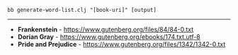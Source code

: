 `bb generate-word-list.clj "[book-uri]" [output]`

---

* **Frankenstein** - https://www.gutenberg.org/files/84/84-0.txt
* **Dorian Gray** - https://www.gutenberg.org/ebooks/174.txt.utf-8
* **Pride and Prejudice** - https://www.gutenberg.org/files/1342/1342-0.txt
